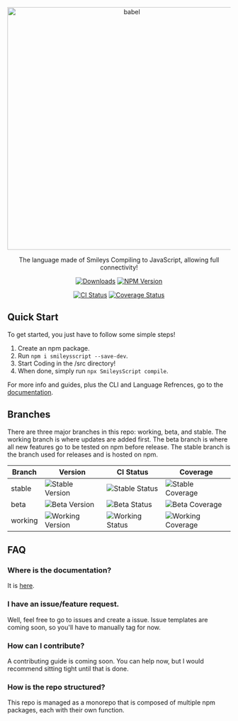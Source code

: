 <p align="center">
  <a href="https://SmileysScript.JRed.io/">
    <img alt="babel" src="https://raw.githubusercontent.com/SmileysScript/Logo/master/Logo.png" width="546">
  </a>
</p>

<p align="center">
  The language made of Smileys Compiling to JavaScript, allowing full connectivity!
</p>

<p align="center">
  <a href="https://npmjs.com/package/smileysscript"><img alt="Downloads" src="https://img.shields.io/npm/dm/smileysscript"></a>
  <a href="https://npmjs.com/package/smileysscript"><img alt="NPM Version" src="https://img.shields.io/npm/v/smileysscript"></a>
</p>
<p align="center">
  <a href="https://github.com/SmileysScript/SmileysScript/actions"><img alt="CI Status" src="https://img.shields.io/github/workflow/status/SmileysScript/SmileysScript/CI/stable"></a>
  <a href="https://codecov.io/gh/SmileysScript/SmileysScript"><img alt="Coverage Status" src="https://codecov.io/gh/SmileysScript/SmileysScript/branch/stable/graph/badge.svg?token=9CZQ2OYJSY"></a>
</p>

## Quick Start
To get started, you just have to follow some simple steps!
1. Create an npm package.
2. Run `npm i smileysscript --save-dev`.
3. Start Coding in the /src directory!
4. When done, simply run `npx SmileysScript compile`.

For more info and guides, plus the CLI and Language Refrences, go to the [documentation](https://SmileysScript.JRed.io).

## Branches
There are three major branches in this repo: working, beta, and stable.  The working branch is where updates are added first.  The beta branch is where all new features go to be tested on npm before release.  The stable branch is the branch used for releases and is hosted on npm.

Branch | Version | CI Status | Coverage
------ | ------- | --------- | --------
stable | ![Stable Version](https://img.shields.io/github/lerna-json/v/SmileysScript/SmileysScript/stable) | ![Stable Status](https://img.shields.io/github/workflow/status/SmileysScript/SmileysScript/CI/stable) | ![Stable Coverage](https://codecov.io/gh/SmileysScript/SmileysScript/branch/stable/graph/badge.svg?token=9CZQ2OYJSY)
beta | ![Beta Version](https://img.shields.io/github/lerna-json/v/SmileysScript/SmileysScript/beta) | ![Beta Status](https://img.shields.io/github/workflow/status/SmileysScript/SmileysScript/CI/beta) | ![Beta Coverage](https://codecov.io/gh/SmileysScript/SmileysScript/branch/beta/graph/badge.svg?token=9CZQ2OYJSY)
working | ![Working Version](https://img.shields.io/github/lerna-json/v/SmileysScript/SmileysScript/working) | ![Working Status](https://img.shields.io/github/workflow/status/SmileysScript/SmileysScript/CI/working) | ![Working Coverage](https://codecov.io/gh/SmileysScript/SmileysScript/branch/working/graph/badge.svg?token=9CZQ2OYJSY)

## FAQ

### Where is the documentation?

It is [here](https://SmileysScript.JRed.io).

### I have an issue/feature request.

Well, feel free to go to issues and create a issue.  Issue templates are coming soon, so you'll have to manually tag for now.

### How can I contribute?

A contributing guide is coming soon.  You can help now, but I would recommend sitting tight until that is done.

### How is the repo structured?

This repo is managed as a monorepo that is composed of multiple npm packages, each with their own function.
